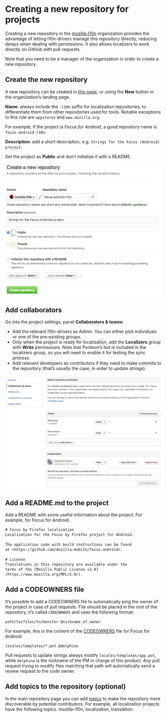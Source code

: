 # Creating a new repository for projects

Creating a new repository in the [mozilla-l10n](https://github.com/mozilla-l10n) organization provides the advantage of letting l10n-drivers manage this repository directly, reducing delays when dealing with permissions. It also allows localizers to work directly on GitHub with pull requests.

Note that you need to be a manager of the organization in order to create a new repository.

## Create the new repository

A new repository can be created in [this page](https://github.com/organizations/mozilla-l10n/repositories/new), or using the **New** button in the organization’s landing page.

**Name**: always include the `-l10n` suffix for localization repositories, to differentiate them from other repositories used for tools. Notable exceptions to this rule are `appstores` and `www.mozilla.org`.

For example, if the project is *Focus for Android*, a good repository name is `focus-android-l10n`.

**Description**: add a short description, e.g. `Strings for the Focus (Android) project`.

Set the project as **Public** and don’t initialize it with a README.

![New repository](../assets/images/new_repository/new_repo.png)

## Add collaborators

Go into the project settings, panel **Collaborators & teams**:

* Add the relevant l10n-drivers as Admin. You can either pick individuals or one of the pre-existing groups.
* Only when the project is ready for localization, add the **Localizers** group with **Write** permissions. Note that Pontoon’s bot is included in the localizers group, so you will need to enable it for testing the sync process.
* Add relevant developers as contributors if they need to make commits to the repository (that’s usually the case, in order to update strings).

![New repository](../assets/images/new_repository/settings.png)

## Add a README.md to the project

Add a README with some useful information about the project. For example, for Focus for Android:

```
# Focus by Firefox localization
Localization for the Focus by Firefox project for Android.

The application code with build instructions can be found
at <https://github.com/mozilla-mobile/focus-android>.

# License
Translations in this repository are available under the
terms of the [Mozilla Public License v2.0](https://www.mozilla.org/MPL/2.0/).
```

## Add a CODEOWNERS file

It’s possible to add a *CODEOWNERS* file to automatically ping the owner of the project in case of pull requests. File should be placed in the root of the repository, it’s called `CODEOWNERS` and uses the following format:

```
path/to/files/to/monitor @nickname_of_owner
```

For example, this is the content of the [CODEOWNERS](https://github.com/mozilla-l10n/focus-android-l10n/blob/master/CODEOWNERS) file for Focus for Android:

```
locales/templates/*.pot @delphine
```

Pull requests to update strings always modify `locales/templates/app.pot`, while `delphine` is the nickname of the PM in charge of this product. Any pull request trying to modify files matching that path will automatically send a review request to the code owner.

## Add topics to the repository (optional)

In the main repository page you can add [topics](https://github.com/blog/2309-introducing-topics) to make the repository more discoverable by potential contributors. For example, all localization projects have the following topics: mozilla-l10n, localization, translation.
